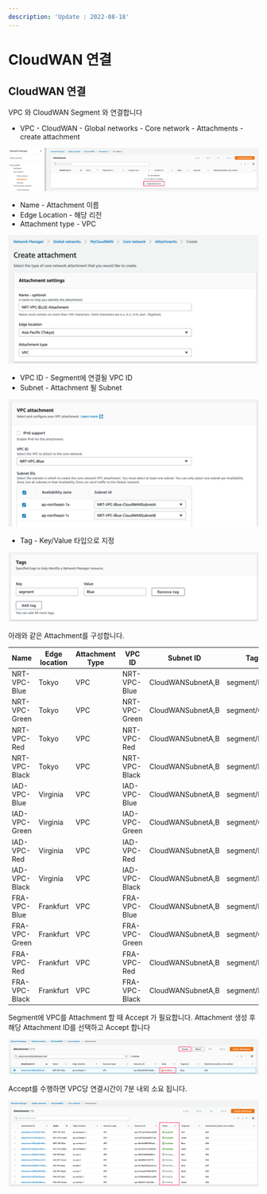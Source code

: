 ```yaml
---
description: 'Update : 2022-08-18'
---
```


# CloudWAN 연결

## CloudWAN 연결

VPC 와 CloudWAN Segment 와 연결합니다

* VPC - CloudWAN - Global networks - Core network - Attachments - create attachment&#x20;

![](<../.gitbook/assets/image (13).png>)

* Name - Attachment 이름
* Edge Location - 해당 리전
* Attachment type - VPC

![](<../.gitbook/assets/image (3) (1).png>)

* VPC ID - Segment에 연결될 VPC ID
* Subnet - Attachment 될 Subnet

![](<../.gitbook/assets/image (10).png>)

* Tag - Key/Value 타입으로 지정

![](<../.gitbook/assets/image (5) (2).png>)

아래와 같은 Attachment를 구성합니다.&#x20;

| Name          | Edge location | Attachment Type | VPC ID        | Subnet ID         | Tag           |
| ------------- | ------------- | --------------- | ------------- | ----------------- | ------------- |
| NRT-VPC-Blue  | Tokyo         | VPC             | NRT-VPC-Blue  | CloudWANSubnetA,B | segment/Blue  |
| NRT-VPC-Green | Tokyo         | VPC             | NRT-VPC-Green | CloudWANSubnetA,B | segment/Green |
| NRT-VPC-Red   | Tokyo         | VPC             | NRT-VPC-Red   | CloudWANSubnetA,B | segment/Red   |
| NRT-VPC-Black | Tokyo         | VPC             | NRT-VPC-Black | CloudWANSubnetA,B | segment/Black |
| IAD-VPC-Blue  | Virginia      | VPC             | IAD-VPC-Blue  | CloudWANSubnetA,B | segment/Blue  |
| IAD-VPC-Green | Virginia      | VPC             | IAD-VPC-Green | CloudWANSubnetA,B | segment/Green |
| IAD-VPC-Red   | Virginia      | VPC             | IAD-VPC-Red   | CloudWANSubnetA,B | segment/Red   |
| IAD-VPC-Black | Virginia      | VPC             | IAD-VPC-Black | CloudWANSubnetA,B | segment/Black |
| FRA-VPC-Blue  | Frankfurt     | VPC             | FRA-VPC-Blue  | CloudWANSubnetA,B | segment/Blue  |
| FRA-VPC-Green | Frankfurt     | VPC             | FRA-VPC-Green | CloudWANSubnetA,B | segment/Green |
| FRA-VPC-Red   | Frankfurt     | VPC             | FRA-VPC-Red   | CloudWANSubnetA,B | segment/Red   |
| FRA-VPC-Black | Frankfurt     | VPC             | FRA-VPC-Black | CloudWANSubnetA,B | segment/Black |

Segment에 VPC를 Attachment 할 때 Accept 가 필요합니다. Attachment 생성 후 해당 Attachment ID를 선택하고 Accept 합니다

![](<../.gitbook/assets/image (1) (1) (1).png>)

Accept를 수행하면 VPC당 연결시간이 7분 내외 소요 됩니다.&#x20;

![](<../.gitbook/assets/image (1) (1).png>)

